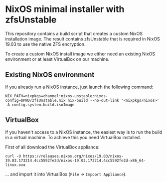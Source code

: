 # NixOS minimal installer with zfsUnstable

This repository contains a build script that creates a custom NixOS installation image. The result contains zfsUnstable that is required in NixOS 19.03 to use the native ZFS encryption.

To create a custom NixOS install image we either need an existing NixOS environment or at least VirtualBox on our machine.

## Existing NixOS environment

If you already run a NixOS instance, just launch the following command:

```
NIX_PATH=nixpkgs=channel:nixos-unstable:nixos-config=$PWD/zfsUnstable.nix nix-build --no-out-link '<nixpkgs/nixos>' -A config.system.build.isoImage
```

## VirtualBox

If you haven't access to a NixOS instance, the easiest way is to run the build in a virtual machine. To achieve this you need VirtualBox installed.

First of all download the VirtualBox appliance:

```
curl -O https://releases.nixos.org/nixos/19.03/nixos-19.03.173214.4cc5592fe2d/nixos-19.03.173214.4cc5592fe2d-x86_64-linux.ova
```

... and import it into VirtualBox (`File` -> `Impoort Appliance`).
